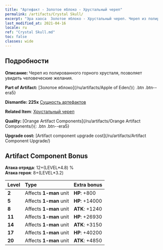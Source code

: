 ```yaml
---
title: "Артефакт - Золотое яблоко - Хрустальный череп"
permalink: /artifacts/Crystal Skull/
excerpt: "Эра хаоса  Золотое яблоко - Хрустальный череп. Череп из полированного горного хрусталя, позволяет увидеть человеческие желания."
last_modified_at: 2021-04-16
locale: ru
ref: "Crystal Skull.md"
toc: false
classes: wide
---
```




## Подробности

 **Описание:** Череп из полированного горного хрусталя, позволяет увидеть человеческие желания.

 **Part of Artifact:** [Золотое яблоко](/ru/artifacts/Apple of Eden/){: .btn .btn--era5}

 **Dismantle: 225x** [Сущность артефактов](/ru/Items/con_905/)

 **Related Item**: [Хрустальный череп](/ru/Items/art_182/)

 **Quality:** [Orange Artifact Components](/ru/artifacts/Orange Artifact Components/){: .btn .btn--era5}

 **Upgrade cost:** [Artifact component upgrade cost](/ru/artifacts/Artifact Component Upgrade/)

## Artifact Component Bonus

  **Атака отряда**: 12+(LEVEL\*4.8) %<br/>**Атака героя**: 8+(LEVEL\*3.2)

  |  Level  | Type |    Extra bonus  | 
  |:--------|:-----|:----------------| 
  | **2** | Affects **1-man** unit | **HP**: +800 | 
  | **5** | Affects **1-man** unit | **HP**: +14000 | 
  | **8** | Affects **1-man** unit | **ATK**: +1240 | 
  | **11** | Affects **1-man** unit | **HP**: +26930 | 
  | **14** | Affects **1-man** unit | **ATK**: +3150 | 
  | **17** | Affects **1-man** unit | **HP**: +40200 | 
  | **20** | Affects **1-man** unit | **ATK**: +4850 | 
